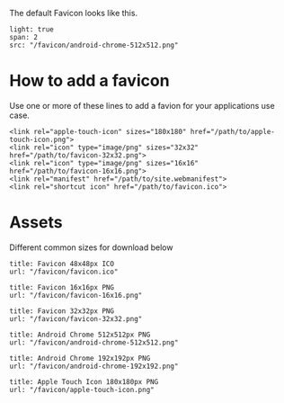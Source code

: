 The default Favicon looks like this.

```image
light: true
span: 2
src: "/favicon/android-chrome-512x512.png"
```


# How to add a favicon

Use one or more of these lines to add a favion for your applications use case.

```
<link rel="apple-touch-icon" sizes="180x180" href="/path/to/apple-touch-icon.png">
<link rel="icon" type="image/png" sizes="32x32" href="/path/to/favicon-32x32.png">
<link rel="icon" type="image/png" sizes="16x16" href="/path/to/favicon-16x16.png">
<link rel="manifest" href="/path/to/site.webmanifest">
<link rel="shortcut icon" href="/path/to/favicon.ico">
```

# Assets

Different common sizes for download below

```download
title: Favicon 48x48px ICO
url: "/favicon/favicon.ico"
```

```download|span-3
title: Favicon 16x16px PNG
url: "/favicon/favicon-16x16.png"
```

```download|span-3
title: Favicon 32x32px PNG
url: "/favicon/favicon-32x32.png"
```

```download|span-3
title: Android Chrome 512x512px PNG
url: "/favicon/android-chrome-512x512.png"
```

```download|span-3
title: Android Chrome 192x192px PNG
url: "/favicon/android-chrome-192x192.png"
```

```download
title: Apple Touch Icon 180x180px PNG
url: "/favicon/apple-touch-icon.png"
```
